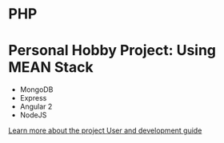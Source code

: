 # PHP
# Personal Hobby Project: Using MEAN Stack
- MongoDB
- Express
- Angular 2
- NodeJS

[Learn more about the project User and development guide](https://drive.google.com/file/d/1mRq2QMnYDs_Rt_whiHHQut2bNx15VFq5/view?usp=sharing)
